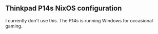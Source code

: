 ## Thinkpad P14s NixOS configuration

I currently don't use this. The P14s is running Windows for occasional gaming.
